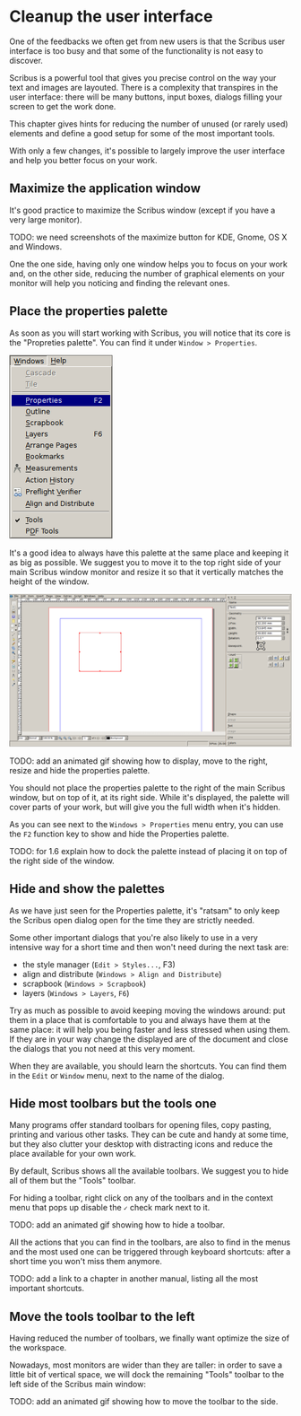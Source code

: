# Cleanup the user interface

One of the feedbacks we often get from new users is that the Scribus user interface is too busy and that some of the functionality is not easy to discover.

Scribus is a powerful tool that gives you precise control on the way your text and images are layouted. There is a complexity that transpires in the user interface: there will be many buttons, input boxes, dialogs filling your screen to get the work done.

This chapter gives hints for reducing the number of unused (or rarely used) elements and define a good setup for some of the most important tools.

With only a few changes, it's possible to largely improve the user interface and help you better focus on your work.

## Maximize the application window

It's good practice to maximize the Scribus window (except if you have a very large monitor).

TODO: we need screenshots of the maximize button for KDE, Gnome, OS X and Windows.

One the one side, having only one window helps you to focus on your work and, on the other side, reducing the number of graphical elements on your monitor will help you noticing and finding the relevant ones.

## Place the properties palette

As soon as you will start working with Scribus, you will notice that its core is the "Propreties palette". You can find it under `Window > Properties`.

![Displaying the properties palette from the Windows menu.](images/menu-windows-properties.png)

It's a good idea to always have this palette at the same place and keeping it as big as possible. We suggest you to move it to the top right side of your main Scribus window monitor and resize it so that it vertically matches the height of the window.

![Placing the Properties palette on the right side of the monitor.](images/desktop-properties.png)


TODO: add an animated gif showing how to display, move to the right, resize and hide the properties palette.


You should not place the properties palette to the right of the main Scribus window, but on top of it, at its right side. While it's displayed, the palette will cover parts of your work, but will give you the full width when it's hidden.

As you can see next to the `Windows > Properties` menu entry, you can use the `F2` function key to show and hide the Properties palette.

TODO: for 1.6 explain how to dock the palette instead of placing it on top of the right side of the window.

## Hide and show the palettes

As we have just seen for the Properties palette, it's "ratsam" to only keep the Scribus open dialog open for the time they are strictly needed.

Some other important dialogs that you're also likely to use in a very intensive way for a short time and then won't need during the next task are:

- the style manager (`Edit > Styles...`, F3)
- align and distribute (`Windows > Align and Distribute`)
- scrapbook (`Windows > Scrapbook`)
- layers (`Windows > Layers`, `F6`)
 
Try as much as possible to avoid keeping moving the windows around: put them in a place that is comfortable to you and always have them at the same place: it will help you being faster and less stressed when using them.
If they are in your way change the displayed are of the document and close the dialogs that you not need at this very moment.

When they are available, you should learn the shortcuts. You can find them in the `Edit` or `Window` menu, next to the name of the dialog.

## Hide most toolbars but the tools one

Many programs offer standard toolbars for opening files, copy pasting, printing and various other tasks. They can be cute and handy at some time, but they also clutter your desktop with distracting icons and reduce the place available for your own work.

By default, Scribus shows all the available toolbars. We suggest you to hide all of them but the "Tools" toolbar.

For hiding a toolbar, right click on any of the toolbars and in the context menu that pops up disable the `✓` check mark next to it.

TODO: add an animated gif showing how to hide a toolbar.

All the actions that you can find in the toolbars, are also to find in the menus and the most used one can be triggered through keyboard shortcuts: after a short time you won't miss them anymore.

TODO: add a link to a chapter in another manual, listing all the most important shortcuts.

## Move the tools toolbar to the left

Having reduced the number of toolbars, we finally want optimize the size of the workspace.

Nowadays, most monitors are wider than they are taller: in order to save a little bit of vertical space, we will dock the remaining "Tools" toolbar to the left side of the Scribus main window:

TODO: add an animated gif showing how to move the toolbar to the side.
